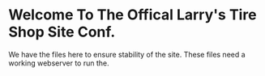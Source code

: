 # Welcome To The Offical Larry's Tire Shop Site Conf.
We have the files here to ensure stability of the site. 
These files need a working webserver to run the.
